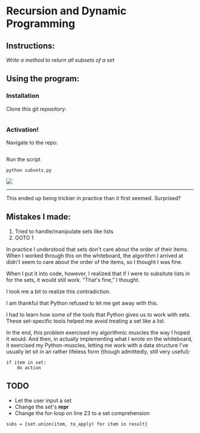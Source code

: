 # Recursion and Dynamic Programming

## Instructions:

*Write a method to return all subsets of a set*

## Using the program:

### Installation

Clone this git repository:

```

```

### Activation!

Navigate to the repo:

```

```

Run the script

```
python subsets.py
```

<img src=http://i.imgur.com/328fre1.png>

----

This ended up being trickier in practice than it first seemed. Surprised?

## Mistakes I made:

1. Tried to handle/manipulate sets like lists
2. GOTO 1

In practice I understood that sets don't care about the order of their items. When I worked through this on the whiteboard, the algorithm I arrived at didn't seem to care about the order of the items, so I thought I was fine.

When I put it into code, however, I realized that if I were to subsitute lists in for the sets, it would still work. "That's fine," I thought.

I took me a bit to realize this contradiction.

I am thankful that Python refused to let me get away with this.

I had to learn how some of the tools that Python gives us to work with sets. These set-specific tools helped me avoid treating a set like a list.

In the end, this problem exercised my algorithmic muscles the way I hoped it would. And then, in actually implementing what I wrote on the whiteboard, it exercised my Python-muscles, letting me work with a data structure I've usually let sit in an rather lifeless form (though admittedly, still very useful):

```
if item in set:
    do action
```

## TODO

- Let the user input a set
- Change the set's __repr__
- Change the for-loop on line 23 to a set comprehension

```
subs = {set.union(item, to_apply) for item in result}
```